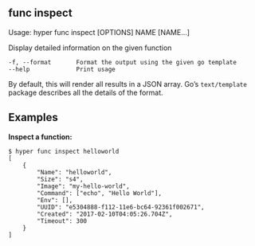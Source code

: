 ## func inspect

  Usage: hyper func inspect [OPTIONS] NAME [NAME...]

  Display detailed information on the given function

    -f, --format       Format the output using the given go template
    --help             Print usage

By default, this will render all results in a JSON array. Go’s `text/template` package describes all the details of the format.

## Examples

**Inspect a function:**

    $ hyper func inspect helloworld
    [
        {
            "Name": "helloworld",
            "Size": "s4",
            "Image": "my-hello-world",
            "Command": ["echo", "Hello World"],
            "Env": [],
            "UUID": "e5304888-f112-11e6-bc64-92361f002671",
            "Created": "2017-02-10T04:05:26.704Z",
            "Timeout": 300
        }
    ]
